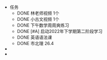 - 任务
	- DONE  林老师视频 1个
	- DONE 小古文视频 1个
	- DONE 下午数学周周爽练习
	- DONE  [#A] 启动2022年下学期第二阶段学习
	- DONE 英语语法课
	- DONE  市北理 26.4
-
-